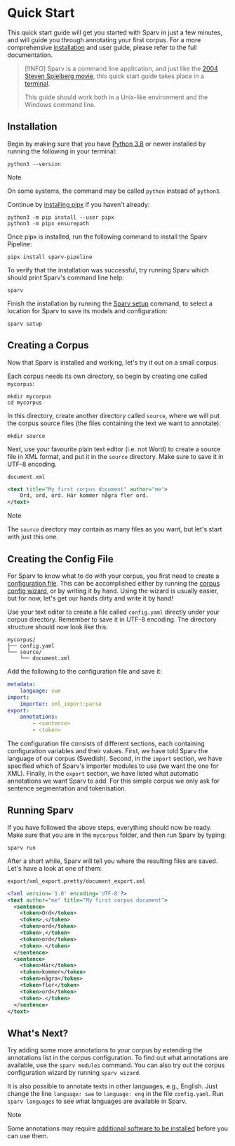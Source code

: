 # Quick Start

This quick start guide will get you started with Sparv in just a few minutes, and will guide you through
annotating your first corpus. For a more comprehensive [installation](installation-and-setup.md) and
user guide, please refer to the full documentation.

> [!INFO]
> Sparv is a command line application, and just like the
> [2004 Steven Spielberg movie](https://www.imdb.com/title/tt0362227/), this quick start guide takes place in a
> [terminal](https://en.wikipedia.org/wiki/Terminal_emulator).
>
> This guide should work both in a Unix-like environment and the Windows command line.

## Installation

Begin by making sure that you have [Python 3.8](https://python.org/) or newer installed by running the following
in your terminal:
```
python3 --version
```

> [!NOTE]
> On some systems, the command may be called `python` instead of `python3`.

Continue by [installing pipx](https://pipx.pypa.io/stable/installation/) if you haven't already:
```
python3 -m pip install --user pipx
python3 -m pipx ensurepath
```

Once pipx is installed, run the following command to install the Sparv Pipeline:
```
pipx install sparv-pipeline
```

To verify that the installation was successful, try running Sparv which should print Sparv's command line help:
```
sparv
```

Finish the installation by running the [Sparv setup](installation-and-setup.md#sparv-data-directory)
command, to select a location for Sparv to save its models and configuration:
```
sparv setup
```

## Creating a Corpus

Now that Sparv is installed and working, let's try it out on a small corpus.

Each corpus needs its own directory, so begin by creating one called `mycorpus`:
```
mkdir mycorpus
cd mycorpus
```

In this directory, create another directory called `source`, where we will put the corpus source files (the files
containing the text we want to annotate):
```
mkdir source
```

Next, use your favourite plain text editor (i.e. not Word) to create a source file in XML format, and put it in the
`source` directory. Make sure to save it in UTF-8 encoding.

`document.xml`
```xml
<text title="My first corpus document" author="me">
    Ord, ord, ord. Här kommer några fler ord.
</text>
```

> [!NOTE]
> The `source` directory may contain as many files as you want, but let's start with just this one.

## Creating the Config File

For Sparv to know what to do with your corpus, you first need to create a
[configuration file](corpus-configuration.md). This can be accomplished
either by running the [corpus config wizard](corpus-configuration.md#corpus-config-wizard), or by writing it
by hand. Using the wizard is usually easier, but for now, let's get our hands dirty and write it by hand!

Use your text editor to create a file called `config.yaml` directly under your corpus directory. Remember to save it
in UTF-8 encoding.
The directory structure should now look like this:

```
mycorpus/
├── config.yaml
└── source/
    └── document.xml
```

Add the following to the configuration file and save it:

```yaml
metadata:
    language: swe
import:
    importer: xml_import:parse
export:
    annotations:
        - <sentence>
        - <token>
```

The configuration file consists of different sections, each containing configuration variables and their values. First,
we have told Sparv the language of our corpus (Swedish). Second, in the `import` section, we have specified which of
Sparv's importer modules to use (we want the one for XML). Finally, in the `export` section, we have listed what
automatic annotations we want Sparv to add. For this simple corpus we only ask for sentence segmentation and
tokenisation.

## Running Sparv

If you have followed the above steps, everything should now be ready. Make sure that you are in the `mycorpus` folder,
and then run Sparv by typing:
```
sparv run
```

After a short while, Sparv will tell you where the resulting files are saved. Let's have a look at one of them:

`export/xml_export.pretty/document_export.xml`
```xml
<?xml version='1.0' encoding='UTF-8'?>
<text author="me" title="My first corpus document">
  <sentence>
    <token>Ord</token>
    <token>,</token>
    <token>ord</token>
    <token>,</token>
    <token>ord</token>
    <token>.</token>
  </sentence>
  <sentence>
    <token>Här</token>
    <token>kommer</token>
    <token>några</token>
    <token>fler</token>
    <token>ord</token>
    <token>.</token>
  </sentence>
</text>
```

## What's Next?

Try adding some more annotations to your corpus by extending the annotations list in the corpus configuration. To find
out what annotations are available, use the `sparv modules` command. You can also try out the corpus configuration
wizard by running `sparv wizard`.

It is also possible to annotate texts in other languages, e.g., English. Just change the line `language: swe` to
`language: eng` in the file `config.yaml`. Run `sparv languages` to see what languages are available in Sparv.

> [!NOTE]
> Some annotations may require
> [additional software to be installed](installation-and-setup.md#installing-additional-third-party-software)
> before you can use them.
